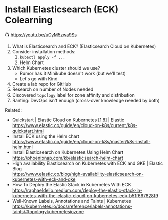 # Install Elasticsearch (ECK) Colearning

📺 <https://youtu.be/uCyM5zwa9Ss>

1. What is Elasticsearch and ECK? (Elasticsearch Cloud on Kubernetes)
1. Consider installation methods:
    1. `kubectl apply -f ...`
    1. Helm Chart
1. Which Kubernetes cluster should we use?
     * Rumor has it Minikube doesn't work (but we'll test)
     * Let's go with Kind
1. Create a lab repo for GitHub
1. Research on number of Nodes needed
1. Discovered `topology` label for zone affinity and distribution
1. Ranting: DevOps isn't enough (cross-over knowledge needed by both)

Related:

* Quickstart \| Elastic Cloud on Kubernetes \[1.8\] \| Elastic  
  <https://www.elastic.co/guide/en/cloud-on-k8s/current/k8s-quickstart.html>
* Install ECK using the Helm chart   
  <https://www.elastic.co/guide/en/cloud-on-k8s/master/k8s-install-helm.html>
* Install Elasticsearch on Kubernetes Using Helm Chart  
  <https://phoenixnap.com/kb/elasticsearch-helm-chart>
* High availability Elasticsearch on Kubernetes with ECK and GKE \| Elastic Blog  
  <https://www.elastic.co/blog/high-availability-elasticsearch-on-kubernetes-with-eck-and-gke>
* How To Deploy the Elastic Stack in Kubernetes With ECK   
  <https://raphaeldelio.medium.com/deploy-the-elastic-stack-in-kubernetes-with-the-elastic-cloud-on-kubernetes-eck-b51f667828f9>
* Well-Known Labels, Annotations and Taints \| Kubernetes  
  <https://kubernetes.io/docs/reference/labels-annotations-taints/#topologykubernetesiozone>
